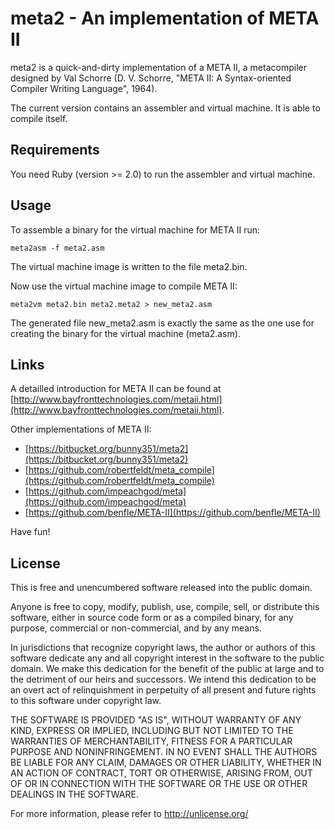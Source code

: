 # meta2 - An implementation of META II

meta2 is a quick-and-dirty implementation of a META II, a metacompiler
designed by Val Schorre (D. V. Schorre, "META II: A Syntax-oriented Compiler
Writing Language", 1964).

The current version contains an assembler and virtual machine. It is able
to compile itself.

## Requirements

You need Ruby (version >= 2.0) to run the assembler and virtual machine.

## Usage

To assemble a binary for the virtual machine for META II run:

   `meta2asm -f meta2.asm`

The virtual machine image is written to the file meta2.bin.

Now use the virtual machine image to compile META II:

   `meta2vm meta2.bin meta2.meta2 > new_meta2.asm`

The generated file new_meta2.asm is exactly the same as the one use for
creating the binary for the virtual machine (meta2.asm).

## Links

A detailled introduction for META II can be found at
[http://www.bayfronttechnologies.com/metaii.html](http://www.bayfronttechnologies.com/metaii.html).

Other implementations of META II:

* [https://bitbucket.org/bunny351/meta2](https://bitbucket.org/bunny351/meta2)
* [https://github.com/robertfeldt/meta_compile](https://github.com/robertfeldt/meta_compile)
* [https://github.com/impeachgod/meta](https://github.com/impeachgod/meta)
* [https://github.com/benfle/META-II](https://github.com/benfle/META-II)

Have fun!

## License

This is free and unencumbered software released into the public domain.

Anyone is free to copy, modify, publish, use, compile, sell, or
distribute this software, either in source code form or as a compiled
binary, for any purpose, commercial or non-commercial, and by any
means.

In jurisdictions that recognize copyright laws, the author or authors
of this software dedicate any and all copyright interest in the
software to the public domain. We make this dedication for the benefit
of the public at large and to the detriment of our heirs and
successors. We intend this dedication to be an overt act of
relinquishment in perpetuity of all present and future rights to this
software under copyright law.

THE SOFTWARE IS PROVIDED "AS IS", WITHOUT WARRANTY OF ANY KIND,
EXPRESS OR IMPLIED, INCLUDING BUT NOT LIMITED TO THE WARRANTIES OF
MERCHANTABILITY, FITNESS FOR A PARTICULAR PURPOSE AND NONINFRINGEMENT.
IN NO EVENT SHALL THE AUTHORS BE LIABLE FOR ANY CLAIM, DAMAGES OR
OTHER LIABILITY, WHETHER IN AN ACTION OF CONTRACT, TORT OR OTHERWISE,
ARISING FROM, OUT OF OR IN CONNECTION WITH THE SOFTWARE OR THE USE OR
OTHER DEALINGS IN THE SOFTWARE.

For more information, please refer to <http://unlicense.org/>
